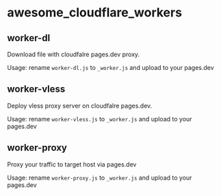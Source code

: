 # awesome_cloudflare_workers

## worker-dl
Download file with cloudfalre pages.dev proxy.

Usage: rename `worker-dl.js` to `_worker.js` and upload to your pages.dev

## worker-vless

Deploy vless proxy server on cloudfalre pages.dev.

Usage: rename `worker-vless.js` to `_worker.js` and upload to your pages.dev

## worker-proxy

Proxy your traffic to target host via pages.dev

Usage: rename `worker-proxy.js` to `_worker.js` and upload to your pages.dev
